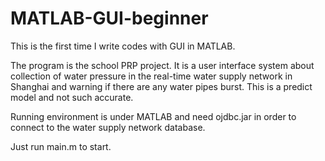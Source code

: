 # MATLAB-GUI-beginner
This is the first time I write codes with GUI in MATLAB.

The program is the school PRP project. It is a user interface system about collection of water pressure in the real-time water supply network in Shanghai and warning if there are any water pipes burst. This is a predict model and not such accurate.

Running environment is under MATLAB and need ojdbc.jar in order to connect to the water supply network database.

Just run main.m to start.
